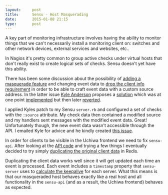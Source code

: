 ```yaml
---
layout:     post
title:      Sensu - Host Masquerading
date:       2015-01-08 21:15
type:       post
---
```


A key part of monitoring infrastructure involves having the ability to monitor things that we can't necessarily install a monitoring client on: switches and other network devices, external services and websites, etc..

In Nagios it's pretty common to group active checks under virtual hosts that don't really exist to create logical sets of checks. Sensu doesn't yet have this ability.

There has been some discussion about the possibility of [adding a masquerade feature](https://github.com/sensu/sensu/pull/531) and changing event data to [drop the client info requirement](https://github.com/sensu/sensu/issues/541) in order to be able to craft event data with a custom source address. In the latter issue [Kyle Anderson](https://github.com/solarkennedy) proposes a [solution](https://github.com/sensu/sensu/issues/541#issuecomment-52221429) which was at one point [implemented](https://github.com/portertech/sensu/commit/335f83aae646753a517dcba1a7dcbc22d7a47aa8) but then later [reverted](https://github.com/sensu/sensu/pull/794).

I applied Kyles patch to my Sensu `server.rb` and configured a set of checks with the `:source` attribute. My check data then contained a modified source and my handlers sent messages with the modified event data. Great! Unfortunately though, the new event data wasn't accessible through the API. I emailed Kyle for advice and he kindly created [this issue](https://github.com/Yelp/sensu/issues/1).

In order for clients to be visible in the Uchiwa frontend we need to fix `sensu-api`. After looking at the [API code](https://github.com/sensu/sensu/blob/master/lib/sensu/api.rb#L306) and trying a few things I eventually decided to try simply [duplicating the original client data](https://github.com/roobert/sensu/commit/f50ceffb82fc1c3be9ac7b29df06e53af34c83c6#diff-b1352d95ed2d2b3454a9cbf22e47a38aR385) in Redis.

Duplicating the client data works well since it will get updated each time an event is processed. Each event includes a `timestamp` property that `sensu-server` uses to [calculate the keepalive](https://github.com/sensu/sensu/blob/master/lib/sensu/server.rb#L585) for each server. What this means is that our masqueraded host behaves exactly like a real host and all functionality in the `sensu-api` (and as a result, the Uchiwa frontend) behaves as expected.
